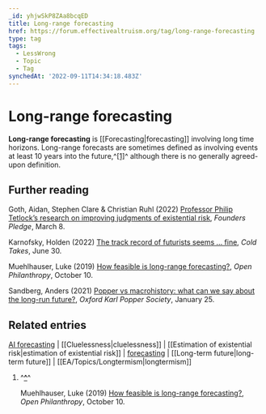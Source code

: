 ```yaml
---
_id: yhjwSkP8ZAa8bcqED
title: Long-range forecasting
href: https://forum.effectivealtruism.org/tag/long-range-forecasting
type: tag
tags:
  - LessWrong
  - Topic
  - Tag
synchedAt: '2022-09-11T14:34:18.483Z'
---
```

# Long-range forecasting

**Long-range forecasting** is [[Forecasting|forecasting]] involving long time horizons. Long-range forecasts are sometimes defined as involving events at least 10 years into the future,^[\[1\]](#fneopyxmbvly7)^ although there is no generally agreed-upon definition.

Further reading
---------------

Goth, Aidan, Stephen Clare & Christian Ruhl (2022) [Professor Philip Tetlock’s research on improving judgments of existential risk](https://founderspledge.com/stories/prof-philip-tetlocks-forecasting-research-high-impact-funding-opportunity), *Founders Pledge*, March 8.

Karnofsky, Holden (2022) [The track record of futurists seems … fine](https://www.cold-takes.com/the-track-record-of-futurists-seems-fine/), *Cold Takes*, June 30.

Muehlhauser, Luke (2019) [How feasible is long-range forecasting?](https://www.openphilanthropy.org/blog/how-feasible-long-range-forecasting), *Open Philanthropy*, October 10.

Sandberg, Anders (2021) [Popper vs macrohistory: what can we say about the long-run future?](https://www.youtube.com/watch?v=nhoKXBZTKSo), *Oxford Karl Popper Society*, January 25.

Related entries
---------------

[AI forecasting](/tag/ai-forecasting) | [[Cluelessness|cluelessness]] | [[Estimation of existential risk|estimation of existential risk]] | [forecasting](/tag/forecasting) | [[Long-term future|long-term future]] | [[EA/Topics/Longtermism|longtermism]]

1.  ^**[^](#fnrefeopyxmbvly7)**^
    
    Muehlhauser, Luke (2019) [How feasible is long-range forecasting?](https://www.openphilanthropy.org/blog/how-feasible-long-range-forecasting), *Open Philanthropy*, October 10.